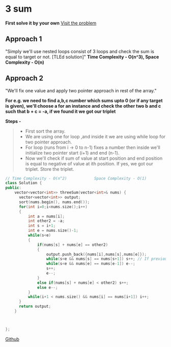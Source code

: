 # 3 sum

**First solve it by your own** [Visit the problem](https://leetcode.com/problems/3sum/)

## Approach 1 
"Simply we'll use nested loops consist of 3 loops and check the sum is equal to target or not. [TLEd solution]"
**Time Complexity - O(n^3),            Space Complexity - O(n)**

## Approach 2
"We'll fix one value and apply two pointer approach in rest of the array."

**For e.g. we need to find a,b,c number which sums upto 0 (or if any target is given), we'll choose a for an instance and check the other two b and c such that b + c = -a, if we found it we got our triplet**

**Steps -**
> - First sort the array.
> - We are using one for loop ,and inside it we are using while loop for two pointer approach.
> - For loop (runs from i -> 0 to n-1) fixes a number then inside we'll initialize two pointer start (i+1) and end (n-1).
> - Now we'll check if sum of value at start position and end position is equal to negative of value at ith position. If yes, we got our triplet. Store the triplet.

```cpp
// Time Complexity - O(n^2)            Space Complexity - O(1)
class Solution {
public:
    vector<vector<int>> threeSum(vector<int>& nums) {
      vector<vector<int>> output;
      sort(nums.begin(), nums.end());
      for(int i=0;i<nums.size();i++)
      {
          int a = nums[i];
          int other2 = -a;
          int s = i+1;
          int e = nums.size()-1;
          while(s<e)
          {
              if(nums[s] + nums[e] == other2)
              {
                  output.push_back({nums[i],nums[s],nums[e]});
                  while(s<e && nums[s] == nums[s+1]) s++; // If previous element is same as current element
                  while(s<e && nums[e] == nums[e-1]) e--; 
                  s++;
                  e--;
              }
              else if(nums[s] + nums[e] < other2) s++;
              else e--;
          }
          while(i+1 < nums.size() && nums[i] == nums[i+1]) i++;
      }
      return output;
    }



};
```

[Github](https://github.com/Hg03/)



